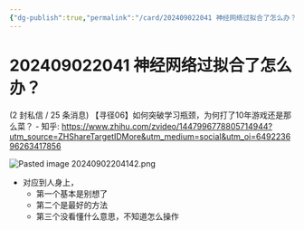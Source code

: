 ```yaml
---
{"dg-publish":true,"permalink":"/card/202409022041 神经网络过拟合了怎么办？/","noteIcon":"2","created":"2024-09-02T20:41:36+08:00","updated":"2024-10-12T22:02:11+08:00"}
---
```



# 202409022041 神经网络过拟合了怎么办？

(2 封私信 / 25 条消息) 【寻径06】如何突破学习瓶颈，为何打了10年游戏还是那么菜？ - 知乎: https://www.zhihu.com/zvideo/1447996778805714944?utm_source=ZHShareTargetIDMore&utm_medium=social&utm_oi=649223696263417856

![Pasted image 20240902204142.png](/img/user/attachs/Pasted%20image%2020240902204142.png)

- 对应到人身上，
	- 第一个基本是别想了
	- 第二个是最好的方法
	- 第三个没看懂什么意思，不知道怎么操作
